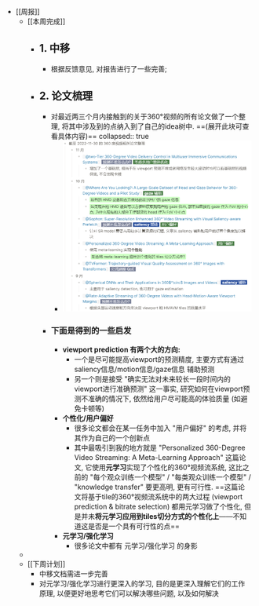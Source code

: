 - [[周报]]
	- [[本周完成]]
		- ## 1. 中移
			- 根据反馈意见, 对报告进行了一些完善;
		- ## 2. 论文梳理
			- 对最近两三个月内接触到的关于360°视频的所有论文做了一个整理, 将其中涉及到的点纳入到了自己的idea树中. ==(展开此块可查看具体内容)==
			  collapsed:: true
				- ![image.png](../assets/image_1670150537441_0.png)
			- ### 下面是得到的一些启发
				- **viewport prediction 有两个大的方向:**
					- 一个是尽可能提高viewport的预测精度, 主要方式有通过 saliency信息/motion信息/gaze信息 辅助预测
					- 另一个则是接受 "确实无法对未来较长一段时间内的viewport进行准确预测" 这一事实, 研究如何在viewport预测不准确的情况下, 依然给用户尽可能高的体验质量 (如避免卡顿等)
				- **个性化/用户偏好**
					- 很多论文都会在某一任务中加入 "用户偏好" 的考虑, 并将其作为自己的一个创新点
					- 其中最吸引到我的地方就是 "Personalized 360-Degree Video Streaming: A Meta-Learning Approach" 这篇论文, 它使用**元学习**实现了个性化的360°视频流系统, 这比之前的 "每个观众训练一个模型" / "每类观众训练一个模型" / "knowledge transfer" 要更高明, 更有可行性. ==这篇论文将基于tile的360°视频流系统中的两大过程 (viewport prediction & bitrate selection) 都用元学习做了个性化, 但是并未**将元学习应用到tiles切分方式的个性化上**——不知道这是否是一个具有可行性的点==
				- **元学习/强化学习**
					- 很多论文中都有 元学习/强化学习 的身影
	-
	- [[下周计划]]
		- 中移文档需进一步完善
		- 对元学习/强化学习进行更深入的学习, 目的是更深入理解它们的工作原理, 以便更好地思考它们可以解决哪些问题, 以及如何解决